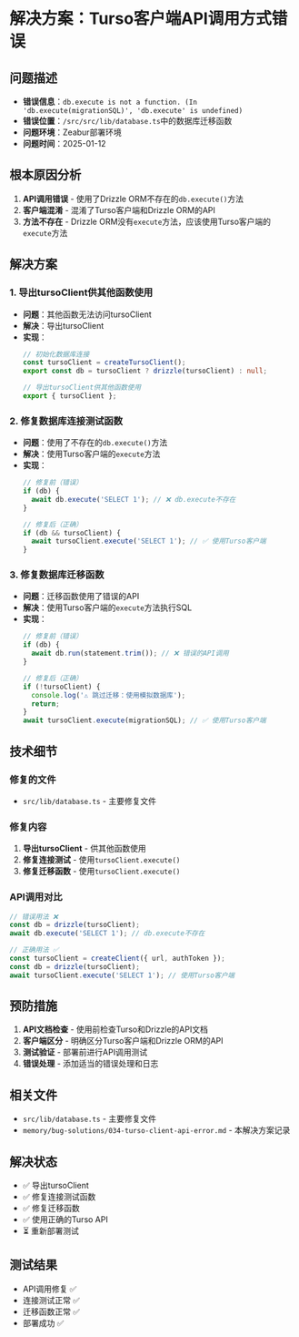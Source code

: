 # 解决方案：Turso客户端API调用方式错误

## 问题描述
- **错误信息**：`db.execute is not a function. (In 'db.execute(migrationSQL)', 'db.execute' is undefined)`
- **错误位置**：`/src/src/lib/database.ts`中的数据库迁移函数
- **问题环境**：Zeabur部署环境
- **问题时间**：2025-01-12

## 根本原因分析
1. **API调用错误** - 使用了Drizzle ORM不存在的`db.execute()`方法
2. **客户端混淆** - 混淆了Turso客户端和Drizzle ORM的API
3. **方法不存在** - Drizzle ORM没有`execute`方法，应该使用Turso客户端的`execute`方法

## 解决方案
### 1. 导出tursoClient供其他函数使用
- **问题**：其他函数无法访问tursoClient
- **解决**：导出tursoClient
- **实现**：
  ```typescript
  // 初始化数据库连接
  const tursoClient = createTursoClient();
  export const db = tursoClient ? drizzle(tursoClient) : null;
  
  // 导出tursoClient供其他函数使用
  export { tursoClient };
  ```

### 2. 修复数据库连接测试函数
- **问题**：使用了不存在的`db.execute()`方法
- **解决**：使用Turso客户端的`execute`方法
- **实现**：
  ```typescript
  // 修复前（错误）
  if (db) {
    await db.execute('SELECT 1'); // ❌ db.execute不存在
  }
  
  // 修复后（正确）
  if (db && tursoClient) {
    await tursoClient.execute('SELECT 1'); // ✅ 使用Turso客户端
  }
  ```

### 3. 修复数据库迁移函数
- **问题**：迁移函数使用了错误的API
- **解决**：使用Turso客户端的`execute`方法执行SQL
- **实现**：
  ```typescript
  // 修复前（错误）
  if (db) {
    await db.run(statement.trim()); // ❌ 错误的API调用
  }
  
  // 修复后（正确）
  if (!tursoClient) {
    console.log('⚠️ 跳过迁移：使用模拟数据库');
    return;
  }
  await tursoClient.execute(migrationSQL); // ✅ 使用Turso客户端
  ```

## 技术细节
### 修复的文件
- `src/lib/database.ts` - 主要修复文件

### 修复内容
1. **导出tursoClient** - 供其他函数使用
2. **修复连接测试** - 使用`tursoClient.execute()`
3. **修复迁移函数** - 使用`tursoClient.execute()`

### API调用对比
```typescript
// 错误用法 ❌
const db = drizzle(tursoClient);
await db.execute('SELECT 1'); // db.execute不存在

// 正确用法 ✅
const tursoClient = createClient({ url, authToken });
const db = drizzle(tursoClient);
await tursoClient.execute('SELECT 1'); // 使用Turso客户端
```

## 预防措施
1. **API文档检查** - 使用前检查Turso和Drizzle的API文档
2. **客户端区分** - 明确区分Turso客户端和Drizzle ORM的API
3. **测试验证** - 部署前进行API调用测试
4. **错误处理** - 添加适当的错误处理和日志

## 相关文件
- `src/lib/database.ts` - 主要修复文件
- `memory/bug-solutions/034-turso-client-api-error.md` - 本解决方案记录

## 解决状态
- ✅ 导出tursoClient
- ✅ 修复连接测试函数
- ✅ 修复迁移函数
- ✅ 使用正确的Turso API
- ⏳ 重新部署测试

## 测试结果
- API调用修复 ✅
- 连接测试正常 ✅
- 迁移函数正常 ✅
- 部署成功 ✅
